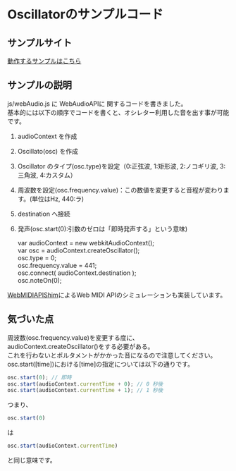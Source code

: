 # Oscillatorのサンプルコード

## サンプルサイト
[動作するサンプルはこちら](http://db.tt/D2hK6DD1)

## サンプルの説明
js/webAudio.js に WebAudioAPIに 関するコードを書きました。  
基本的には以下の順序でコードを書くと、オシレター利用した音を出す事が可能です。  
 1. audioContext を作成
 2. Oscillato(osc) を作成
 3. Oscillator のタイプ(osc.type)を設定（0:正弦波, 1:矩形波, 2:ノコギリ波, 3:三角波, 4:カスタム）
 4. 周波数を設定(osc.frequency.value)：この数値を変更すると音程が変わります。(単位はHz, 440:ラ)
 5. destination へ接続
 6. 発声(osc.start(0):引数のゼロは「即時発声する」という意味)

    var audioContext = new webkitAudioContext();  
    var osc = audioContext.createOscillator();  
    osc.type = 0;  
    osc.frequency.value = 441;  
    osc.connect( audioContext.destination );  
    osc.noteOn(0);  

[WebMIDIAPIShim](https://github.com/cwilso/WebMIDIAPIShim)によるWeb MIDI APIのシミュレーションも実装しています。

## 気づいた点
周波数(osc.frequency.value)を変更する度に、audioContext.createOscillator()をする必要がある。  
これを行わないとポルタメントがかかった音になるので注意してください。  
osc.start([time])における[time]の指定については以下の通りです。
```js
osc.start(0); // 即時
osc.start(audioContext.currentTime + 0); // 0 秒後
osc.start(audioContext.currentTime + 1); // 1 秒後
```
つまり、
```js
osc.start(0)
```
は
```js
osc.start(audioContext.currentTime)
```
と同じ意味です。
